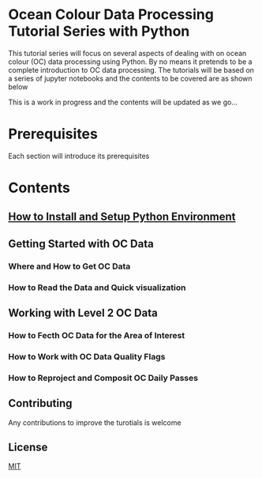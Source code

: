 # Ocean Colour Data Processing Tutorial Series with Python

This tutorial series will focus on several aspects of dealing with on ocean colour (OC) data processing using Python.
By no means it pretends to be a complete introduction to OC data processing.
The tutorials will be based on a series of jupyter notebooks and the contents to be covered are as shown below

This is a work in progress and the contents will be updated as we go...

# Prerequisites
Each section will introduce its prerequisites


# Contents
## [How to Install and Setup Python Environment](https://github.com/Elgyii/POD-TSP/blob/master/python-installation-environment-setup.ipynb)
## Getting Started with OC Data
### Where and How to Get OC Data
### How to Read the Data and Quick visualization
## Working with Level 2 OC Data
### How to Fecth OC Data for the Area of Interest
### How to Work with OC Data Quality Flags
### How to Reproject and Composit OC Daily Passes


## Contributing
Any contributions to improve the turotials is welcome



## License
[MIT](https://choosealicense.com/licenses/mit/)